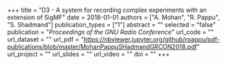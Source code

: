 +++
title = "D3 - A system for recording complex experiments with an extension of SigMF"
date = 2018-01-01
authors = ["A. Mohan", "R. Pappu", "S. Shadmand"]
publication_types = ["1"]
abstract = ""
selected = "false"
publication = "*Proceedings of the GNU Radio Conference*"
url_code = ""
url_dataset = ""
url_pdf = "https://nbviewer.jupyter.org/github/rpappu/pdf-publications/blob/master/MohanPappuSHadmandGRCON2018.pdf"
url_project = ""
url_slides = ""
url_video = ""
doi = ""
+++
